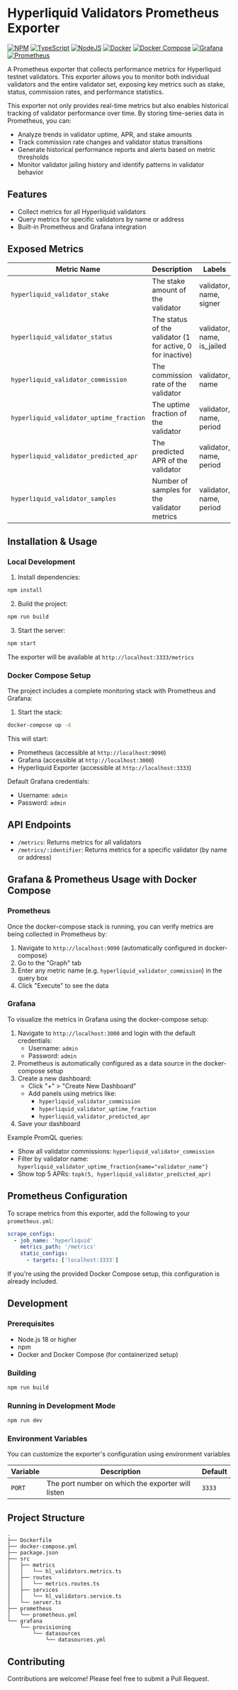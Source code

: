 # Hyperliquid Validators Prometheus Exporter

[![NPM](https://img.shields.io/badge/NPM-%23CB3837.svg?style=for-the-badge&logo=npm&logoColor=white)](https://www.npmjs.com/) 
[![TypeScript](https://img.shields.io/badge/typescript-%23007ACC.svg?style=for-the-badge&logo=typescript&logoColor=white)](https://www.typescriptlang.org/) 
[![NodeJS](https://img.shields.io/badge/node.js-6DA55F?style=for-the-badge&logo=node.js&logoColor=white)](https://nodejs.org/) 
[![Docker](https://img.shields.io/badge/docker-%230db7ed.svg?style=for-the-badge&logo=docker&logoColor=white)](https://www.docker.com/) 
[![Docker Compose](https://img.shields.io/badge/docker--compose-%230db7ed.svg?style=for-the-badge&logo=docker&logoColor=white)](https://docs.docker.com/compose/) 
[![Grafana](https://img.shields.io/badge/grafana-%23F46800.svg?style=for-the-badge&logo=grafana&logoColor=white)](https://grafana.com/) 
[![Prometheus](https://img.shields.io/badge/Prometheus-E6522C?style=for-the-badge&logo=Prometheus&logoColor=white)](https://prometheus.io/)


A Prometheus exporter that collects performance metrics for Hyperliquid testnet validators. This exporter allows you to monitor both individual validators and the entire validator set, exposing key metrics such as stake, status, commission rates, and performance statistics.

This exporter not only provides real-time metrics but also enables historical tracking of validator performance over time. By storing time-series data in Prometheus, you can:
- Analyze trends in validator uptime, APR, and stake amounts
- Track commission rate changes and validator status transitions
- Generate historical performance reports and alerts based on metric thresholds
- Monitor validator jailing history and identify patterns in validator behavior


## Features

- Collect metrics for all Hyperliquid validators
- Query metrics for specific validators by name or address
- Built-in Prometheus and Grafana integration

## Exposed Metrics

| Metric Name | Description | Labels |
|-------------|-------------|---------|
| `hyperliquid_validator_stake` | The stake amount of the validator | validator, name, signer |
| `hyperliquid_validator_status` | The status of the validator (1 for active, 0 for inactive) | validator, name, is_jailed |
| `hyperliquid_validator_commission` | The commission rate of the validator | validator, name |
| `hyperliquid_validator_uptime_fraction` | The uptime fraction of the validator | validator, name, period |
| `hyperliquid_validator_predicted_apr` | The predicted APR of the validator | validator, name, period |
| `hyperliquid_validator_samples` | Number of samples for the validator metrics | validator, name, period |

## Installation & Usage

### Local Development

1. Install dependencies:
```bash
npm install
```

2. Build the project:
```bash
npm run build
```

3. Start the server:
```bash
npm start
```

The exporter will be available at `http://localhost:3333/metrics`

### Docker Compose Setup

The project includes a complete monitoring stack with Prometheus and Grafana:

1. Start the stack:
```bash
docker-compose up -d
```

This will start:
- Prometheus (accessible at `http://localhost:9090`)
- Grafana (accessible at `http://localhost:3000`)
- Hyperliquid Exporter (accessible at `http://localhost:3333`)

Default Grafana credentials:
- Username: `admin`
- Password: `admin`

## API Endpoints

- `/metrics`: Returns metrics for all validators
- `/metrics/:identifier`: Returns metrics for a specific validator (by name or address)


## Grafana & Prometheus Usage with Docker Compose

### Prometheus

Once the docker-compose stack is running, you can verify metrics are being collected in Prometheus by:

1. Navigate to `http://localhost:9090` (automatically configured in docker-compose)
2. Go to the "Graph" tab
3. Enter any metric name (e.g. `hyperliquid_validator_commission`) in the query box
4. Click "Execute" to see the data

### Grafana

To visualize the metrics in Grafana using the docker-compose setup:

1. Navigate to `http://localhost:3000` and login with the default credentials:
   - Username: `admin`
   - Password: `admin`
2. Prometheus is automatically configured as a data source in the docker-compose setup
3. Create a new dashboard:
   - Click "+" > "Create New Dashboard"
   - Add panels using metrics like:
     - `hyperliquid_validator_commission`
     - `hyperliquid_validator_uptime_fraction`
     - `hyperliquid_validator_predicted_apr`
4. Save your dashboard

Example PromQL queries:
- Show all validator commissions: `hyperliquid_validator_commission`
- Filter by validator name: `hyperliquid_validator_uptime_fraction{name="validator_name"}`
- Show top 5 APRs: `topk(5, hyperliquid_validator_predicted_apr)`



## Prometheus Configuration

To scrape metrics from this exporter, add the following to your `prometheus.yml`:

```yaml
scrape_configs:
  - job_name: 'hyperliquid'
    metrics_path: '/metrics'
    static_configs:
      - targets: ['localhost:3333']
```

If you're using the provided Docker Compose setup, this configuration is already included.

## Development

### Prerequisites

- Node.js 18 or higher
- npm
- Docker and Docker Compose (for containerized setup)

### Building

```bash
npm run build
```

### Running in Development Mode

```bash
npm run dev
```

### Environment Variables

You can customize the exporter's configuration using environment variables

| Variable | Description | Default |
|----------|-------------|---------|
| `PORT` | The port number on which the exporter will listen | `3333` |



## Project Structure

```
.
├── Dockerfile
├── docker-compose.yml
├── package.json
├── src
│   ├── metrics
│   │   └── hl_validators.metrics.ts
│   ├── routes
│   │   └── metrics.routes.ts
│   ├── services
│   │   └── hl_validators.service.ts
│   └── server.ts
├── prometheus
│   └── prometheus.yml
└── grafana
    └── provisioning
        └── datasources
            └── datasources.yml
```


## Contributing

Contributions are welcome! Please feel free to submit a Pull Request.
